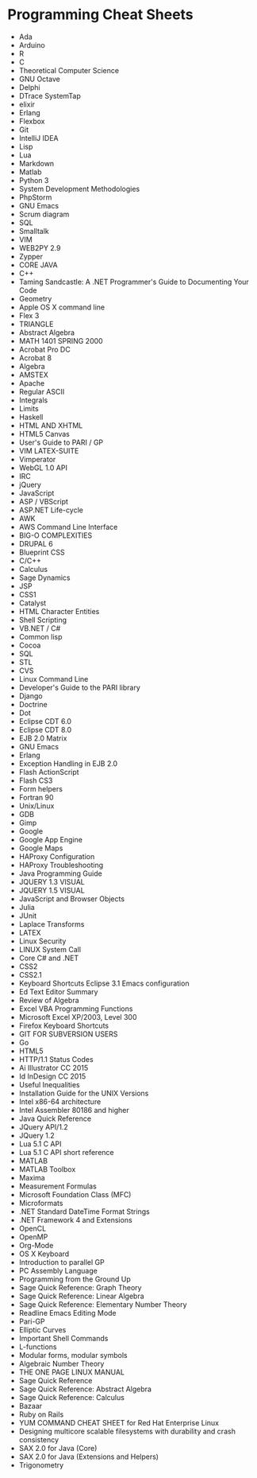 # Programming Cheat Sheets
<ul>

                             

 <li><a target="_blank" href="https://github.com/manjunath5496/Programming-Cheat-Sheets/blob/master/ch(1).pdf" style="text-decoration:none;">Ada</a></li>

 <li><a target="_blank" href="https://github.com/manjunath5496/Programming-Cheat-Sheets/blob/master/ch(2).pdf" style="text-decoration:none;">Arduino</a></li>

<li><a target="_blank" href="https://github.com/manjunath5496/Programming-Cheat-Sheets/blob/master/ch(3).pdf" style="text-decoration:none;">R</a></li>
 <li><a target="_blank" href="https://github.com/manjunath5496/Programming-Cheat-Sheets/blob/master/ch(4).pdf" style="text-decoration:none;">C</a></li>                              
<li><a target="_blank" href="https://github.com/manjunath5496/Programming-Cheat-Sheets/blob/master/ch(5).pdf" style="text-decoration:none;">Theoretical Computer Science</a></li>
<li><a target="_blank" href="https://github.com/manjunath5496/Programming-Cheat-Sheets/blob/master/ch(6).pdf" style="text-decoration:none;">GNU Octave</a></li>
 <li><a target="_blank" href="https://github.com/manjunath5496/Programming-Cheat-Sheets/blob/master/ch(7).pdf" style="text-decoration:none;">Delphi</a></li>

 <li><a target="_blank" href="https://github.com/manjunath5496/Programming-Cheat-Sheets/blob/master/ch(8).pdf" style="text-decoration:none;"> DTrace SystemTap </a></li>
   <li><a target="_blank" href="https://github.com/manjunath5496/Programming-Cheat-Sheets/blob/master/ch(9).pdf" style="text-decoration:none;">elixir</a></li>
  
   
 <li><a target="_blank" href="https://github.com/manjunath5496/Programming-Cheat-Sheets/blob/master/ch(10).pdf" style="text-decoration:none;">Erlang </a></li>                              
<li><a target="_blank" href="https://github.com/manjunath5496/Programming-Cheat-Sheets/blob/master/ch(11).pdf" style="text-decoration:none;">Flexbox</a></li>
<li><a target="_blank" href="https://github.com/manjunath5496/Programming-Cheat-Sheets/blob/master/ch(12).pdf" style="text-decoration:none;">Git</a></li>
<li><a target="_blank" href="https://github.com/manjunath5496/Programming-Cheat-Sheets/blob/master/ch(13).pdf" style="text-decoration:none;">IntelliJ IDEA</a></li>

<li><a target="_blank" href="https://github.com/manjunath5496/Programming-Cheat-Sheets/blob/master/ch(14).pdf" style="text-decoration:none;">Lisp</a></li>
                              
<li><a target="_blank" href="https://github.com/manjunath5496/Programming-Cheat-Sheets/blob/master/ch(15).pdf" style="text-decoration:none;">Lua</a></li>

<li><a target="_blank" href="https://github.com/manjunath5496/Programming-Cheat-Sheets/blob/master/ch(16).pdf" style="text-decoration:none;">Markdown</a></li>

  <li><a target="_blank" href="https://github.com/manjunath5496/Programming-Cheat-Sheets/blob/master/ch(17).pdf" style="text-decoration:none;">Matlab</a></li>   
  
<li><a target="_blank" href="https://github.com/manjunath5496/Programming-Cheat-Sheets/blob/master/ch(18).pdf" style="text-decoration:none;">Python 3</a></li> 

  
<li><a target="_blank" href="https://github.com/manjunath5496/Programming-Cheat-Sheets/blob/master/ch(19).pdf" style="text-decoration:none;">System Development Methodologies</a></li> 

<li><a target="_blank" href="https://github.com/manjunath5496/Programming-Cheat-Sheets/blob/master/ch(20).pdf" style="text-decoration:none;">PhpStorm</a></li>

<li><a target="_blank" href="https://github.com/manjunath5496/Programming-Cheat-Sheets/blob/master/ch(21).pdf" style="text-decoration:none;">GNU Emacs</a></li>
<li><a target="_blank" href="https://github.com/manjunath5496/Programming-Cheat-Sheets/blob/master/ch(22).pdf" style="text-decoration:none;">Scrum diagram</a></li> 
 <li><a target="_blank" href="https://github.com/manjunath5496/Programming-Cheat-Sheets/blob/master/ch(23).pdf" style="text-decoration:none;">SQL</a></li> 
 

   <li><a target="_blank" href="https://github.com/manjunath5496/Programming-Cheat-Sheets/blob/master/ch(24).pdf" style="text-decoration:none;">Smalltalk</a></li>
 
   <li><a target="_blank" href="https://github.com/manjunath5496/Programming-Cheat-Sheets/blob/master/ch(25).pdf" style="text-decoration:none;">VIM</a></li>                              
 <li><a target="_blank" href="https://github.com/manjunath5496/Programming-Cheat-Sheets/blob/master/ch(26).pdf" style="text-decoration:none;">WEB2PY 2.9</a></li>
 <li><a target="_blank" href="https://github.com/manjunath5496/Programming-Cheat-Sheets/blob/master/ch(27).pdf" style="text-decoration:none;">Zypper</a></li>
  <li><a target="_blank" href="https://github.com/manjunath5496/Programming-Cheat-Sheets/blob/master/ch(28).pdf" style="text-decoration:none;">CORE JAVA</a></li>
 
   <li><a target="_blank" href="https://github.com/manjunath5496/Programming-Cheat-Sheets/blob/master/ch(29).pdf" style="text-decoration:none;">C++ </a></li>                              
<li><a target="_blank" href="https://github.com/manjunath5496/Programming-Cheat-Sheets/blob/master/ch(30).pdf" style="text-decoration:none;">Taming Sandcastle: A .NET Programmer's Guide to Documenting Your Code</a></li>
 
   <li><a target="_blank" href="https://github.com/manjunath5496/Programming-Cheat-Sheets/blob/master/ch(31).pdf" style="text-decoration:none;">Geometry</a></li> 
    <li><a target="_blank" href="https://github.com/manjunath5496/Programming-Cheat-Sheets/blob/master/ch(32).pdf" style="text-decoration:none;">Apple OS X command line</a></li> 

   <li><a target="_blank" href="https://github.com/manjunath5496/Programming-Cheat-Sheets/blob/master/ch(33).pdf" style="text-decoration:none;">Flex 3</a></li>                              

  <li><a target="_blank" href="https://github.com/manjunath5496/Programming-Cheat-Sheets/blob/master/ch(34).pdf" style="text-decoration:none;">TRIANGLE</a></li> 
 
  <li><a target="_blank" href="https://github.com/manjunath5496/Programming-Cheat-Sheets/blob/master/ch(35).pdf" style="text-decoration:none;">Abstract Algebra</a></li> 

  <li><a target="_blank" href="https://github.com/manjunath5496/Programming-Cheat-Sheets/blob/master/ch(36).pdf" style="text-decoration:none;">MATH 1401 SPRING 2000</a></li> 
 
<li><a target="_blank" href="https://github.com/manjunath5496/Programming-Cheat-Sheets/blob/master/ch(37).pdf" style="text-decoration:none;">Acrobat Pro DC</a></li>
 <li><a target="_blank" href="https://github.com/manjunath5496/Programming-Cheat-Sheets/blob/master/ch(38).pdf" style="text-decoration:none;">Acrobat 8</a></li>
<li><a target="_blank" href="https://github.com/manjunath5496/Programming-Cheat-Sheets/blob/master/ch(39).pdf" style="text-decoration:none;">Algebra</a></li>
 <li><a target="_blank" href="https://github.com/manjunath5496/Programming-Cheat-Sheets/blob/master/ch(40).pdf" style="text-decoration:none;">AMSTEX</a></li>                              
<li><a target="_blank" href="https://github.com/manjunath5496/Programming-Cheat-Sheets/blob/master/ch(41).pdf" style="text-decoration:none;">Apache</a></li>
<li><a target="_blank" href="https://github.com/manjunath5496/Programming-Cheat-Sheets/blob/master/ch(42).pdf" style="text-decoration:none;">Regular ASCII</a></li>
 
   <li><a target="_blank" href="https://github.com/manjunath5496/Programming-Cheat-Sheets/blob/master/ch(43).pdf" style="text-decoration:none;">Integrals</a></li>
 <li><a target="_blank" href="https://github.com/manjunath5496/Programming-Cheat-Sheets/blob/master/ch(44).pdf" style="text-decoration:none;">Limits</a></li>
   <li><a target="_blank" href="https://github.com/manjunath5496/Programming-Cheat-Sheets/blob/master/ch(45).pdf" style="text-decoration:none;">Haskell</a></li>  
   
<li><a target="_blank" href="https://github.com/manjunath5496/Programming-Cheat-Sheets/blob/master/ch(46).pdf" style="text-decoration:none;">HTML AND XHTML</a></li> 
                             
<li><a target="_blank" href="https://github.com/manjunath5496/Programming-Cheat-Sheets/blob/master/ch(47).pdf" style="text-decoration:none;">HTML5 Canvas</a></li>
<li><a target="_blank" href="https://github.com/manjunath5496/Programming-Cheat-Sheets/blob/master/ch(48).pdf" style="text-decoration:none;">User's Guide to PARI / GP</a></li>

<li><a target="_blank" href="https://github.com/manjunath5496/Programming-Cheat-Sheets/blob/master/ch(49).pdf" style="text-decoration:none;">VIM LATEX-SUITE</a></li>
                              
<li><a target="_blank" href="https://github.com/manjunath5496/Programming-Cheat-Sheets/blob/master/ch(50).pdf" style="text-decoration:none;">
Vimperator</a></li>
<li><a target="_blank" href="https://github.com/manjunath5496/Programming-Cheat-Sheets/blob/master/ch(51).pdf" style="text-decoration:none;">WebGL 1.0 API</a></li>
<li><a target="_blank" href="https://github.com/manjunath5496/Programming-Cheat-Sheets/blob/master/ch(52).pdf" style="text-decoration:none;">IRC</a></li>

<li><a target="_blank" href="https://github.com/manjunath5496/Programming-Cheat-Sheets/blob/master/ch(53).pdf" style="text-decoration:none;">jQuery</a></li>
 
<li><a target="_blank" href="https://github.com/manjunath5496/Programming-Cheat-Sheets/blob/master/ch(54).pdf" style="text-decoration:none;">JavaScript </a></li>


<li><a target="_blank" href="https://github.com/manjunath5496/Programming-Cheat-Sheets/blob/master/ch(55).pdf" style="text-decoration:none;">ASP / VBScript</a></li>
 
  <li><a target="_blank" href="https://github.com/manjunath5496/Programming-Cheat-Sheets/blob/master/ch(56).pdf" style="text-decoration:none;">ASP.NET Life-cycle</a></li>                              

  <li><a target="_blank" href="https://github.com/manjunath5496/Programming-Cheat-Sheets/blob/master/ch(57).pdf" style="text-decoration:none;">AWK</a></li>
 
   <li><a target="_blank" href="https://github.com/manjunath5496/Programming-Cheat-Sheets/blob/master/ch(58).pdf" style="text-decoration:none;">AWS Command Line Interface</a></li>
    <li><a target="_blank" href="https://github.com/manjunath5496/Programming-Cheat-Sheets/blob/master/ch(59).pdf" style="text-decoration:none;">BIG-O COMPLEXITIES</a></li>
 
  <li><a target="_blank" href="https://github.com/manjunath5496/Programming-Cheat-Sheets/blob/master/ch(60).pdf" style="text-decoration:none;">DRUPAL 6 </a></li>
 
   <li><a target="_blank" href="https://github.com/manjunath5496/Programming-Cheat-Sheets/blob/master/ch(61).pdf" style="text-decoration:none;">Blueprint CSS</a></li>
 
   <li><a target="_blank" href="https://github.com/manjunath5496/Programming-Cheat-Sheets/blob/master/ch(62).pdf" style="text-decoration:none;">C/C++</a></li>
 
   <li><a target="_blank" href="https://github.com/manjunath5496/Programming-Cheat-Sheets/blob/master/ch(63).pdf" style="text-decoration:none;">Calculus</a></li>                              

  <li><a target="_blank" href="https://github.com/manjunath5496/Programming-Cheat-Sheets/blob/master/ch(64).pdf" style="text-decoration:none;">Sage Dynamics</a></li>
 
   <li><a target="_blank" href="https://github.com/manjunath5496/Programming-Cheat-Sheets/blob/master/ch(65).pdf" style="text-decoration:none;">JSP </a></li> 

   <li><a target="_blank" href="https://github.com/manjunath5496/Programming-Cheat-Sheets/blob/master/ch(66).pdf" style="text-decoration:none;">CSS1</a></li> 
 
   <li><a target="_blank" href="https://github.com/manjunath5496/Programming-Cheat-Sheets/blob/master/ch(67).pdf" style="text-decoration:none;">Catalyst</a></li>                              

  <li><a target="_blank" href="https://github.com/manjunath5496/Programming-Cheat-Sheets/blob/master/ch(68).pdf" style="text-decoration:none;">HTML Character Entities</a></li> 
 
  
   <li><a target="_blank" href="https://github.com/manjunath5496/Programming-Cheat-Sheets/blob/master/ch(69).pdf" style="text-decoration:none;">Shell Scripting</a></li>                              

  <li><a target="_blank" href="https://github.com/manjunath5496/Programming-Cheat-Sheets/blob/master/ch(70).pdf" style="text-decoration:none;">VB.NET / C#</a></li> 
  
 
 <li><a target="_blank" href="https://github.com/manjunath5496/Programming-Cheat-Sheets/blob/master/ch(71).pdf" style="text-decoration:none;">Common
lisp</a></li>
 
 <li><a target="_blank" href="https://github.com/manjunath5496/Programming-Cheat-Sheets/blob/master/ch(72).pdf" style="text-decoration:none;">Cocoa</a></li> 
 
 
 <li><a target="_blank" href="https://github.com/manjunath5496/Programming-Cheat-Sheets/blob/master/ch(73).pdf" style="text-decoration:none;">SQL</a></li>
  <li><a target="_blank" href="https://github.com/manjunath5496/Programming-Cheat-Sheets/blob/master/ch(74).pdf" style="text-decoration:none;">STL</a></li>
 
<li><a target="_blank" href="https://github.com/manjunath5496/Programming-Cheat-Sheets/blob/master/ch(75).pdf" style="text-decoration:none;">CVS</a></li>                        
<li><a target="_blank" href="https://github.com/manjunath5496/Programming-Cheat-Sheets/blob/master/ch(76).pdf" style="text-decoration:none;">Linux Command Line</a></li>

 <li><a target="_blank" href="https://github.com/manjunath5496/Programming-Cheat-Sheets/blob/master/ch(77).pdf" style="text-decoration:none;">Developer's Guide
to the PARI library</a></li> 
 
 
 <li><a target="_blank" href="https://github.com/manjunath5496/Programming-Cheat-Sheets/blob/master/ch(78).pdf" style="text-decoration:none;">Django</a></li>
  <li><a target="_blank" href="https://github.com/manjunath5496/Programming-Cheat-Sheets/blob/master/ch(79).pdf" style="text-decoration:none;">Doctrine</a></li>


 <li><a target="_blank" href="https://github.com/manjunath5496/Programming-Cheat-Sheets/blob/master/ch(80).pdf" style="text-decoration:none;">Dot</a></li> 
 
 
 <li><a target="_blank" href="https://github.com/manjunath5496/Programming-Cheat-Sheets/blob/master/ch(81).pdf" style="text-decoration:none;">Eclipse CDT 6.0</a></li>
  <li><a target="_blank" href="https://github.com/manjunath5496/Programming-Cheat-Sheets/blob/master/ch(82).pdf" style="text-decoration:none;">Eclipse CDT 8.0</a></li>

 <li><a target="_blank" href="https://github.com/manjunath5496/Programming-Cheat-Sheets/blob/master/ch(83).pdf" style="text-decoration:none;">EJB 2.0 Matrix</a></li>
  <li><a target="_blank" href="https://github.com/manjunath5496/Programming-Cheat-Sheets/blob/master/ch(84).pdf" style="text-decoration:none;">GNU Emacs</a></li>

 <li><a target="_blank" href="https://github.com/manjunath5496/Programming-Cheat-Sheets/blob/master/ch(85).pdf" style="text-decoration:none;">Erlang</a></li>
  <li><a target="_blank" href="https://github.com/manjunath5496/Programming-Cheat-Sheets/blob/master/ch(86).pdf" style="text-decoration:none;">Exception Handling in EJB 2.0</a></li>

 <li><a target="_blank" href="https://github.com/manjunath5496/Programming-Cheat-Sheets/blob/master/ch(87).pdf" style="text-decoration:none;">Flash ActionScript</a></li>
  <li><a target="_blank" href="https://github.com/manjunath5496/Programming-Cheat-Sheets/blob/master/ch(88).pdf" style="text-decoration:none;">Flash CS3</a></li>
  <li><a target="_blank" href="https://github.com/manjunath5496/Programming-Cheat-Sheets/blob/master/ch(89).pdf" style="text-decoration:none;">Form helpers</a></li>
  
  
  <li><a target="_blank" href="https://github.com/manjunath5496/Programming-Cheat-Sheets/blob/master/ch(90).pdf" style="text-decoration:none;"> Fortran 90</a></li>
  <li><a target="_blank" href="https://github.com/manjunath5496/Programming-Cheat-Sheets/blob/master/ch(91).pdf" style="text-decoration:none;">Unix/Linux</a></li>

 <li><a target="_blank" href="https://github.com/manjunath5496/Programming-Cheat-Sheets/blob/master/ch(92).pdf" style="text-decoration:none;">GDB</a></li>
  <li><a target="_blank" href="https://github.com/manjunath5496/Programming-Cheat-Sheets/blob/master/ch(93).pdf" style="text-decoration:none;"> Gimp</a></li>
  <li><a target="_blank" href="https://github.com/manjunath5496/Programming-Cheat-Sheets/blob/master/ch(94).pdf" style="text-decoration:none;">Google</a></li> 
  
   <li><a target="_blank" href="https://github.com/manjunath5496/Programming-Cheat-Sheets/blob/master/ch(95).pdf" style="text-decoration:none;">Google App Engine</a></li>  
  
<li><a target="_blank" href="https://github.com/manjunath5496/Programming-Cheat-Sheets/blob/master/ch(96).pdf" style="text-decoration:none;">Google Maps</a></li> 
  
  
<li><a target="_blank" href="https://github.com/manjunath5496/Programming-Cheat-Sheets/blob/master/ch(97).pdf" style="text-decoration:none;">HAProxy Configuration</a></li>


 <li><a target="_blank" href="https://github.com/manjunath5496/Programming-Cheat-Sheets/blob/master/ch(98).pdf" style="text-decoration:none;">HAProxy Troubleshooting</a></li> 
  
   <li><a target="_blank" href="https://github.com/manjunath5496/Programming-Cheat-Sheets/blob/master/ch(99).pdf" style="text-decoration:none;">Java Programming Guide</a></li>  
  
<li><a target="_blank" href="https://github.com/manjunath5496/Programming-Cheat-Sheets/blob/master/ch(100).pdf" style="text-decoration:none;">JQUERY 1.3 VISUAL</a></li>  
  
 <li><a target="_blank" href="https://github.com/manjunath5496/Programming-Cheat-Sheets/blob/master/ch(101).pdf" style="text-decoration:none;">JQUERY 1.5 VISUAL</a></li> 
  
   <li><a target="_blank" href="https://github.com/manjunath5496/Programming-Cheat-Sheets/blob/master/ch(102).pdf" style="text-decoration:none;">JavaScript and Browser Objects</a></li> 
  
   
 <li><a target="_blank" href="https://github.com/manjunath5496/Programming-Cheat-Sheets/blob/master/ch(103).pdf" style="text-decoration:none;">Julia </a></li> 
  
   <li><a target="_blank" href="https://github.com/manjunath5496/Programming-Cheat-Sheets/blob/master/ch(104).pdf" style="text-decoration:none;">JUnit</a></li>  
   
 <li><a target="_blank" href="https://github.com/manjunath5496/Programming-Cheat-Sheets/blob/master/ch(105).pdf" style="text-decoration:none;">Laplace Transforms</a></li> 
 
<li><a target="_blank" href="https://github.com/manjunath5496/Programming-Cheat-Sheets/blob/master/ch(106).pdf" style="text-decoration:none;">LATEX</a></li> 
  
   <li><a target="_blank" href="https://github.com/manjunath5496/Programming-Cheat-Sheets/blob/master/ch(107).pdf" style="text-decoration:none;">Linux Security</a></li> 
  
   
 <li><a target="_blank" href="https://github.com/manjunath5496/Programming-Cheat-Sheets/blob/master/ch(108).pdf" style="text-decoration:none;">LINUX System Call</a></li> 
  

  
   <li><a target="_blank" href="https://github.com/manjunath5496/Programming-Cheat-Sheets/blob/master/ch(109).pdf" style="text-decoration:none;">Core C# and .NET</a></li>  
   
 <li><a target="_blank" href="https://github.com/manjunath5496/Programming-Cheat-Sheets/blob/master/ch(110).pdf" style="text-decoration:none;">CSS2 </a></li>  
   
<li><a target="_blank" href="https://github.com/manjunath5496/Programming-Cheat-Sheets/blob/master/ch(111).pdf" style="text-decoration:none;">CSS2.1</a></li> 
  
   
 <li><a target="_blank" href="https://github.com/manjunath5496/Programming-Cheat-Sheets/blob/master/ch(112).pdf" style="text-decoration:none;">Keyboard Shortcuts Eclipse 3.1
Emacs configuration</a></li> 
  
   <li><a target="_blank" href="https://github.com/manjunath5496/Programming-Cheat-Sheets/blob/master/ch(113).pdf" style="text-decoration:none;">Ed Text Editor Summary</a></li>  
   
<li><a target="_blank" href="https://github.com/manjunath5496/Programming-Cheat-Sheets/blob/master/ch(114).pdf" style="text-decoration:none;">Review of Algebra</a></li>
 <li><a target="_blank" href="https://github.com/manjunath5496/Programming-Cheat-Sheets/blob/master/ch(115).pdf" style="text-decoration:none;">Excel VBA Programming Functions</a></li>  
   
 <li><a target="_blank" href="https://github.com/manjunath5496/Programming-Cheat-Sheets/blob/master/ch(116).pdf" style="text-decoration:none;">Microsoft Excel XP/2003, Level 300</a></li>   
   
   <li><a target="_blank" href="https://github.com/manjunath5496/Programming-Cheat-Sheets/blob/master/ch(117).pdf" style="text-decoration:none;">Firefox Keyboard Shortcuts</a></li>  
   
 <li><a target="_blank" href="https://github.com/manjunath5496/Programming-Cheat-Sheets/blob/master/ch(118).pdf" style="text-decoration:none;">GIT FOR SUBVERSION USERS</a></li>  
   
  <li><a target="_blank" href="https://github.com/manjunath5496/Programming-Cheat-Sheets/blob/master/ch(119).pdf" style="text-decoration:none;">Go</a></li> 
  
   <li><a target="_blank" href="https://github.com/manjunath5496/Programming-Cheat-Sheets/blob/master/ch(120).pdf" style="text-decoration:none;">HTML5</a></li>  
   
 <li><a target="_blank" href="https://github.com/manjunath5496/Programming-Cheat-Sheets/blob/master/ch(121).pdf" style="text-decoration:none;">HTTP/1.1 Status Codes</a></li>   
   
   <li><a target="_blank" href="https://github.com/manjunath5496/Programming-Cheat-Sheets/blob/master/ch(122).pdf" style="text-decoration:none;">Ai Illustrator
CC 2015 </a></li>  
     
<li><a target="_blank" href="https://github.com/manjunath5496/Programming-Cheat-Sheets/blob/master/ch(123).pdf" style="text-decoration:none;">Id InDesign
CC 2015</a></li>  
   
 <li><a target="_blank" href="https://github.com/manjunath5496/Programming-Cheat-Sheets/blob/master/ch(124).pdf" style="text-decoration:none;">Useful Inequalities</a></li>   
   
   <li><a target="_blank" href="https://github.com/manjunath5496/Programming-Cheat-Sheets/blob/master/ch(125).pdf" style="text-decoration:none;">Installation Guide for the UNIX Versions</a></li>   
   
   <li><a target="_blank" href="https://github.com/manjunath5496/Programming-Cheat-Sheets/blob/master/ch(126).pdf" style="text-decoration:none;">Intel x86-64 architecture </a></li> 
   
<li><a target="_blank" href="https://github.com/manjunath5496/Programming-Cheat-Sheets/blob/master/ch(127).pdf" style="text-decoration:none;">Intel Assembler 80186 and higher</a></li>  
   
 <li><a target="_blank" href="https://github.com/manjunath5496/Programming-Cheat-Sheets/blob/master/ch(128).pdf" style="text-decoration:none;">Java Quick Reference</a></li>   
   
   <li><a target="_blank" href="https://github.com/manjunath5496/Programming-Cheat-Sheets/blob/master/ch(129).pdf" style="text-decoration:none;">JQuery API/1.2</a></li>   
   
   <li><a target="_blank" href="https://github.com/manjunath5496/Programming-Cheat-Sheets/blob/master/ch(130).pdf" style="text-decoration:none;">JQuery 1.2 </a></li>    
   
<li><a target="_blank" href="https://github.com/manjunath5496/Programming-Cheat-Sheets/blob/master/ch(131).pdf" style="text-decoration:none;">Lua 5.1 C API</a></li>   
   
   <li><a target="_blank" href="https://github.com/manjunath5496/Programming-Cheat-Sheets/blob/master/ch(132).pdf" style="text-decoration:none;">Lua 5.1 C API short reference</a></li>   
   
 <li><a target="_blank" href="https://github.com/manjunath5496/Programming-Cheat-Sheets/blob/master/ch(133).pdf" style="text-decoration:none;">MATLAB</a></li>     
   
 
 <li><a target="_blank" href="https://github.com/manjunath5496/Programming-Cheat-Sheets/blob/master/ch(134).pdf" style="text-decoration:none;">MATLAB Toolbox</a></li>

 <li><a target="_blank" href="https://github.com/manjunath5496/Programming-Cheat-Sheets/blob/master/ch(135).pdf" style="text-decoration:none;">Maxima</a></li>

<li><a target="_blank" href="https://github.com/manjunath5496/Programming-Cheat-Sheets/blob/master/ch(136).pdf" style="text-decoration:none;">Measurement Formulas</a></li>
 <li><a target="_blank" href="https://github.com/manjunath5496/Programming-Cheat-Sheets/blob/master/ch(137).pdf" style="text-decoration:none;">Microsoft Foundation Class (MFC)</a></li>                              
<li><a target="_blank" href="https://github.com/manjunath5496/Programming-Cheat-Sheets/blob/master/ch(138).pdf" style="text-decoration:none;">Microformats</a></li>
<li><a target="_blank" href="https://github.com/manjunath5496/Programming-Cheat-Sheets/blob/master/ch(139).pdf" style="text-decoration:none;">.NET Standard DateTime Format Strings</a></li>
 <li><a target="_blank" href="https://github.com/manjunath5496/Programming-Cheat-Sheets/blob/master/ch(140).pdf" style="text-decoration:none;">.NET Framework 4 and Extensions</a></li>

 <li><a target="_blank" href="https://github.com/manjunath5496/Programming-Cheat-Sheets/blob/master/ch(141).pdf" style="text-decoration:none;"> OpenCL</a></li>
   <li><a target="_blank" href="https://github.com/manjunath5496/Programming-Cheat-Sheets/blob/master/ch(142).pdf" style="text-decoration:none;">OpenMP</a></li>                             
 <li><a target="_blank" href="https://github.com/manjunath5496/Programming-Cheat-Sheets/blob/master/ch(143).pdf" style="text-decoration:none;">Org-Mode</a></li>                              
<li><a target="_blank" href="https://github.com/manjunath5496/Programming-Cheat-Sheets/blob/master/ch(144).pdf" style="text-decoration:none;">OS X Keyboard</a></li>
<li><a target="_blank" href="https://github.com/manjunath5496/Programming-Cheat-Sheets/blob/master/ch(145).pdf" style="text-decoration:none;">Introduction
to parallel GP</a></li>
<li><a target="_blank" href="https://github.com/manjunath5496/Programming-Cheat-Sheets/blob/master/ch(146).pdf" style="text-decoration:none;">PC Assembly Language</a></li>
                              
<li><a target="_blank" href="https://github.com/manjunath5496/Programming-Cheat-Sheets/blob/master/ch(147).pdf" style="text-decoration:none;">Programming from the Ground Up</a></li>

<li><a target="_blank" href="https://github.com/manjunath5496/Programming-Cheat-Sheets/blob/master/ch(148).pdf" style="text-decoration:none;">Sage Quick Reference: Graph Theory</a></li>

  <li><a target="_blank" href="https://github.com/manjunath5496/Programming-Cheat-Sheets/blob/master/ch(149).pdf" style="text-decoration:none;">Sage Quick Reference: Linear Algebra</a></li>   
  
<li><a target="_blank" href="https://github.com/manjunath5496/Programming-Cheat-Sheets/blob/master/ch(150).pdf" style="text-decoration:none;">Sage Quick Reference:
Elementary Number Theory</a></li> 

<li><a target="_blank" href="https://github.com/manjunath5496/Programming-Cheat-Sheets/blob/master/ch(151).pdf" style="text-decoration:none;">Readline Emacs Editing Mode </a></li>

<li><a target="_blank" href="https://github.com/manjunath5496/Programming-Cheat-Sheets/blob/master/ch(152).pdf" style="text-decoration:none;">Pari-GP </a></li>
<li><a target="_blank" href="https://github.com/manjunath5496/Programming-Cheat-Sheets/blob/master/ch(153).pdf" style="text-decoration:none;">Elliptic Curves</a></li> 
 <li><a target="_blank" href="https://github.com/manjunath5496/Programming-Cheat-Sheets/blob/master/ch(154).pdf" style="text-decoration:none;">Important Shell Commands</a></li> 
 

   <li><a target="_blank" href="https://github.com/manjunath5496/Programming-Cheat-Sheets/blob/master/ch(155).pdf" style="text-decoration:none;">L-functions</a></li>
 
   <li><a target="_blank" href="https://github.com/manjunath5496/Programming-Cheat-Sheets/blob/master/ch(156).pdf" style="text-decoration:none;">Modular forms, modular symbols</a></li>                              
 <li><a target="_blank" href="https://github.com/manjunath5496/Programming-Cheat-Sheets/blob/master/ch(157).pdf" style="text-decoration:none;">Algebraic Number Theory</a></li>
 <li><a target="_blank" href="https://github.com/manjunath5496/Programming-Cheat-Sheets/blob/master/ch(158).pdf" style="text-decoration:none;">THE ONE PAGE LINUX MANUAL</a></li>

<li><a target="_blank" href="https://github.com/manjunath5496/Programming-Cheat-Sheets/blob/master/ch(159).pdf" style="text-decoration:none;">Sage Quick Reference </a></li>
 
   <li><a target="_blank" href="https://github.com/manjunath5496/Programming-Cheat-Sheets/blob/master/ch(160).pdf" style="text-decoration:none;">Sage Quick Reference: Abstract Algebra</a></li>                              

  <li><a target="_blank" href="https://github.com/manjunath5496/Programming-Cheat-Sheets/blob/master/ch(161).pdf" style="text-decoration:none;">Sage Quick Reference: Calculus</a></li>
 
   <li><a target="_blank" href="https://github.com/manjunath5496/Programming-Cheat-Sheets/blob/master/ch(162).pdf" style="text-decoration:none;">Bazaar</a></li> 
    <li><a target="_blank" href="https://github.com/manjunath5496/Programming-Cheat-Sheets/blob/master/ch(163).pdf" style="text-decoration:none;">Ruby on Rails </a></li> 

   <li><a target="_blank" href="https://github.com/manjunath5496/Programming-Cheat-Sheets/blob/master/ch(164).pdf" style="text-decoration:none;">YUM COMMAND CHEAT SHEET
for Red Hat Enterprise Linux</a></li>                              

  <li><a target="_blank" href="https://github.com/manjunath5496/Programming-Cheat-Sheets/blob/master/ch(165).pdf" style="text-decoration:none;">Designing multicore scalable filesystems with durability and crash consistency</a></li> 
 
  <li><a target="_blank" href="https://github.com/manjunath5496/Programming-Cheat-Sheets/blob/master/ch(166).pdf" style="text-decoration:none;">SAX 2.0 for Java (Core)</a></li> 

  <li><a target="_blank" href="https://github.com/manjunath5496/Programming-Cheat-Sheets/blob/master/ch(167).pdf" style="text-decoration:none;">SAX 2.0 for Java (Extensions and Helpers)</a></li> 
 
<li><a target="_blank" href="https://github.com/manjunath5496/Programming-Cheat-Sheets/blob/master/ch(168).pdf" style="text-decoration:none;">Trigonometry</a></li>






</ul>

